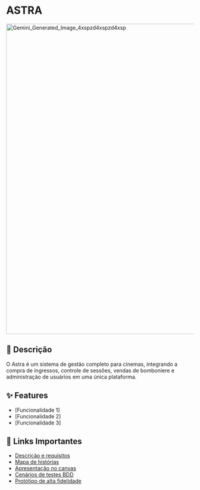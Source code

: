 # ASTRA

<img width="1248" height="832" alt="Gemini_Generated_Image_4xspzd4xspzd4xsp" src="https://github.com/user-attachments/assets/c6a60c39-a045-45c1-bb8b-72143a9b2227" />

## 📝 Descrição

O Astra é um sistema de gestão completo para cinemas, integrando a compra de ingressos, controle de sessões, vendas de bomboniere e administração de usuários em uma única plataforma.

## ✨ Features

* [Funcionalidade 1]
* [Funcionalidade 2]
* [Funcionalidade 3]

## 🔗 Links Importantes

* [Descrição e requisitos](https://docs.google.com/document/d/1IgGX6xtonhrJDd9mZ8fi-whMaT7nEp344ukXF1sbGFo/edit?tab=t.0)
* [Mapa de histórias](https://docs.google.com/spreadsheets/d/1WRr6s1s3xA9KvXNEO1kmZ--eTIqEMnCFXpGGjTszHWc/edit?gid=1767904539#gid=1767904539)
* [Apresentação no canvas](https://www.canva.com/design/DAG2SMUE2Xo/xg1hjPB_XHOw6zBcu73L3Q/edit)
* [Cenários de testes BDD](https://docs.google.com/document/d/18jGI9RaSSxZy_uKOETACXw2tJWp0BffRo4_Bta-eQLE/edit?tab=t.0#heading=h.35kthn3hhsl8)
* [Protótipo de alta fidelidade](https://www.figma.com/make/IaFR0A4iC6hLt7yz3viT0T/Astra---Prot%C3%B3tipo?node-id=0-1&p=f&t=PQeHTOn1hViBS5n6-0)
